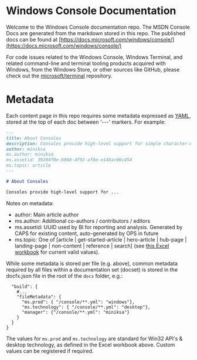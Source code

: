 # Windows Console Documentation
Welcome to the Windows Console documentation repo. The MSDN Console Docs are generated from the markdown stored in this repo.
The published docs can be found at [https://docs.microsoft.com/windows/console/](https://docs.microsoft.com/windows/console/)

For code issues related to the Windows Console, Windows Terminal, and related command-line and terminal tooling products acquired with Windows, from the Windows Store, or other sources like GitHub, please check out the [microsoft/terminal](https://github.com/microsoft/terminal) repository.

# Metadata
Each content page in this repo requires some metadata expressed as [YAML](https://en.wikipedia.org/wiki/YAML), stored at the top of each doc between '---' markers. For example:

``` markdown
---
title: About Consoles
description: Consoles provide high-level support for simple character-mode applications that interact with the user by using functions that read from standard input and write to standard output or standard error.
author: miniksa
ms.author: miniksa
ms.assetid: 39204f0e-b0b8-4f92-af8e-e146ac06c454
ms.topic: article
---

# About Consoles

Consoles provide high-level support for ...
```
Notes on metadata:
* author: Main article author
* ms.author: Additional co-authors / contributors / editors
* ms.assetid: UUID used by BI for reporting and analysis. Generated by CAPS for existing content, auto-generated by OPS in future
* ms.topic: One of [article | get-started-article | hero-article | hub-page | landing-page | non-content | reference | search] (see [this Excel workbook](https://microsoft.sharepoint.com/teams/STBCSI/Insights/_layouts/15/WopiFrame.aspx?sourcedoc=%7b7A321BF1-0611-4184-84DA-A0E964C435FA%7d&file=WEDCS_MasterList_CSIValues.xlsx&action=default&IsList=1&ListId=%7b46B17C8A-CD7E-47ED-A1B6-F2B654B55E2B%7d&ListItemId=969) for current valid values).

While some metadata is stored per file (e.g. above), common metadata required by all files within a documentation set (docset) is stored in the docfx.json file in the root of the `docs` folder, e.g.:

``` hjson
  "build": {
    #...
    "fileMetadata": {
      "ms.prod": { "/console/**.yml": "windows"},
      "ms.technology": { "/console/**.yml": "desktop"},
      "manager": {"/console/**.yml": "miniksa"}
    }
  }
}

```
The values for `ms.prod` and `ms.technology` are standard for Win32 API's & desktop technology, as defined in the Excel workbook above. Custom values can be registered if required.
